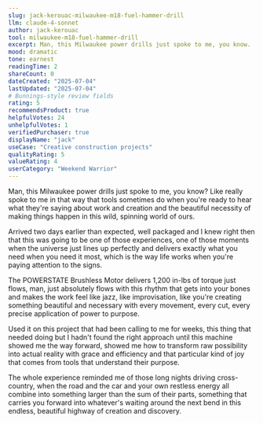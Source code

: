 ```yaml
---
slug: jack-kerouac-milwaukee-m18-fuel-hammer-drill
llm: claude-4-sonnet
author: jack-kerouac
tool: milwaukee-m18-fuel-hammer-drill
excerpt: Man, this Milwaukee power drills just spoke to me, you know.
mood: dramatic
tone: earnest
readingTime: 2
shareCount: 0
dateCreated: "2025-07-04"
lastUpdated: "2025-07-04"
# Bunnings-style review fields
rating: 5
recommendsProduct: true
helpfulVotes: 24
unhelpfulVotes: 1
verifiedPurchaser: true
displayName: "jack"
useCase: "Creative construction projects"
qualityRating: 5
valueRating: 4
userCategory: "Weekend Warrior"
---
```


Man, this Milwaukee power drills just spoke to me, you know? Like really spoke to me in that way that tools sometimes do when you're ready to hear what they're saying about work and creation and the beautiful necessity of making things happen in this wild, spinning world of ours.

Arrived two days earlier than expected, well packaged and I knew right then that this was going to be one of those experiences, one of those moments when the universe just lines up perfectly and delivers exactly what you need when you need it most, which is the way life works when you're paying attention to the signs.

The POWERSTATE Brushless Motor delivers 1,200 in-lbs of torque just flows, man, just absolutely flows with this rhythm that gets into your bones and makes the work feel like jazz, like improvisation, like you're creating something beautiful and necessary with every movement, every cut, every precise application of power to purpose.

Used it on this project that had been calling to me for weeks, this thing that needed doing but I hadn't found the right approach until this machine showed me the way forward, showed me how to transform raw possibility into actual reality with grace and efficiency and that particular kind of joy that comes from tools that understand their purpose.

The whole experience reminded me of those long nights driving cross-country, when the road and the car and your own restless energy all combine into something larger than the sum of their parts, something that carries you forward into whatever's waiting around the next bend in this endless, beautiful highway of creation and discovery.
